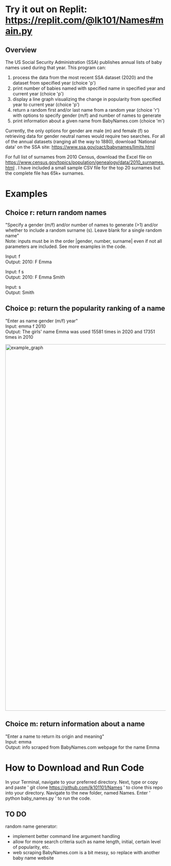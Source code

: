 # Try it out on Replit: https://replit.com/@lk101/Names#main.py

## Overview
The US Social Security Administration (SSA) publishes annual lists of baby names used during that year. This program can:
1. process the data from the most recent SSA dataset (2020) and the dataset from specified year (choice 'p')
2. print number of babies named with specified name in specified year and current year (choice 'p')
3. display a line graph visualizing the change in popularity from specified year to current year (choice 'p')
4. return a random first and/or last name from a random year (choice 'r') with options to specify gender (m/f) and number of names to generate
5. print information about a given name from BabyNames.com (choice 'm')

Currently, the only options for gender are male (m) and female (f) so retrieving data for gender neutral names would require two searches.
For all of the annual datasets (ranging all the way to 1880), download 'National data' on the SSA site:  https://www.ssa.gov/oact/babynames/limits.html

For full list of surnames from 2010 Census, download the Excel file on https://www.census.gov/topics/population/genealogy/data/2010_surnames.html . I have included a small sample CSV file for the top 20 surnames but the complete file has 65k+ surnames.

# Examples

## Choice r: return random names
"Specify a gender (m/f) and/or number of names to generate (>1) and/or whether to include a random surname (s). Leave blank for a single random name"\
Note: inputs must be in the order |gender, number, surname| even if not all parameters are included. See more examples in the code.

Input: f\
Output: 2010: F Emma

Input: f s\
Output: 2010: F Emma Smith

Input: s\
Output: Smith

## Choice p: return the popularity ranking of a name
"Enter as name gender (m/f) year"\
Input: emma f 2010\
Output: The girls' name Emma was used 15581 times in 2020 and 17351 times in 2010

<img width="1149" alt="example_graph" src="https://user-images.githubusercontent.com/55768135/123728282-027b6280-d861-11eb-8a3b-0a50c28ecad2.png">

## Choice m: return information about a name
"Enter a name to return its origin and meaning"\
Input: emma\
Output: info scraped from BabyNames.com webpage for the name Emma

# How to Download and Run Code
In your Terminal, navigate to your preferred directory. Next, type or copy and paste ' git clone https://github.com/lk101101/Names ' to clone this repo into your directory. Navigate to the new folder, named Names. Enter ' python baby_names.py ' to run the code. 

## TO DO
random name generator:
* implement better command line argument handling
* allow for more search criteria such as name length, initial, certain level of popularity, etc.
* web scraping BabyNames.com is a bit messy, so replace with another baby name website
